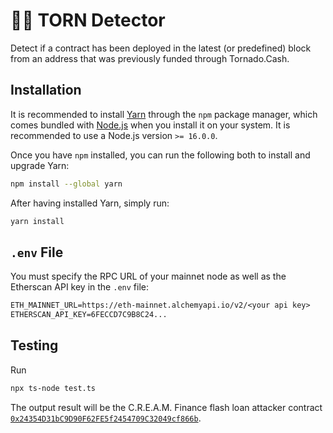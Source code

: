 # 🕵️‍♂️ TORN Detector

Detect if a contract has been deployed in the latest (or predefined) block from an address that was previously funded through Tornado.Cash.

## Installation

It is recommended to install [Yarn](https://classic.yarnpkg.com) through the `npm` package manager, which comes bundled with [Node.js](https://nodejs.org) when you install it on your system. It is recommended to use a Node.js version `>= 16.0.0`.

Once you have `npm` installed, you can run the following both to install and upgrade Yarn:

```bash
npm install --global yarn
```

After having installed Yarn, simply run:

```bash
yarn install
```

## `.env` File

You must specify the RPC URL of your mainnet node as well as the Etherscan API key in the `.env` file:

```txt
ETH_MAINNET_URL=https://eth-mainnet.alchemyapi.io/v2/<your api key>
ETHERSCAN_API_KEY=6FECCD7C9B8C24...
```

## Testing

Run

```bash
npx ts-node test.ts
```

The output result will be the C.R.E.A.M. Finance flash loan attacker contract [`0x24354D31bC9D90F62FE5f2454709C32049cf866b`](https://etherscan.io/address/0x24354D31bC9D90F62FE5f2454709C32049cf866b).
